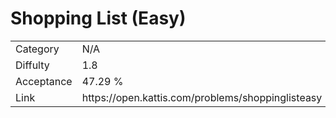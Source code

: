 # Shopping List (Easy)

<table>
    <tr>
        <td>Category</td>
        <td>N/A</td>
    </tr>
    <tr>
        <td>Diffulty</td>
        <td>1.8</td>
    </tr>
    <tr>
        <td>Acceptance</td>
        <td>47.29 %</td>
    </tr>
    <tr>
        <td>Link</td>
        <td>https://open.kattis.com/problems/shoppinglisteasy</td>
    </tr>
</table>